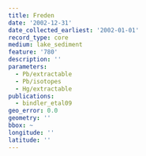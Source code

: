 ```yaml
---
title: Freden
date: '2002-12-31'
date_collected_earliest: '2002-01-01'
record_type: core
medium: lake_sediment
feature: '780'
description: ''
parameters:
  - Pb/extractable
  - Pb/isotopes
  - Hg/extractable
publications:
  - bindler_etal09
geo_error: 0.0
geometry: ''
bbox: ~
longitude: ''
latitude: ''
---
```

